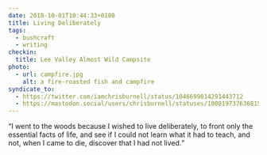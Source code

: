 ```yaml
---
date: 2018-10-01T10:44:33+0100
title: Living Deliberately
tags:
  - bushcraft
  - writing
checkin:
  title: Lee Valley Almost Wild Campsite
photo:
  - url: campfire.jpg
    alt: a fire-roasted fish and campfire
syndicate_to:
  - https://twitter.com/iamchrisburnell/status/1046699014291443712
  - https://mastodon.social/users/chrisburnell/statuses/100819737636815913
---
```


<q>I went to the woods because I wished to live deliberately, to front only the essential facts of life, and see if I could not learn what it had to teach, and not, when I came to die, discover that I had not lived.</q>
